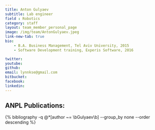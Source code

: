 ```yaml
---
title: Anton Gulyaev
subtitle: Lab engineer
field : Robotics
category: staff
layout: team_member_personal_page
image: /img/team/AntonGulyaev.jpeg
link-new-tab: true
bio:
    - B.A. Business Management, Tel Aviv University, 2015
    - Software Development training, Experis Software, 2016

twitter: 
youtube: 
github: 
email: lynnkse@gmail.com
bitbucket: 
facebook: 
linkedin: 
---
```



## ANPL Publications:

{% bibliography -q @*[author ~= \bGulyaev\b] --group_by none --order descending %}